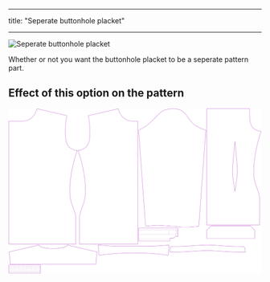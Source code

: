 ***

title: "Seperate buttonhole placket"

***

![Seperate buttonhole placket](seperatebuttonholeplacket.svg)

Whether or not you want the buttonhole placket to be a seperate pattern part.

## Effect of this option on the pattern

![This image shows the effect of this option by superimposing several variants that have a different value for this option](simon_seperatebuttonholeplacket_sample.svg "Effect of this option on the pattern")
